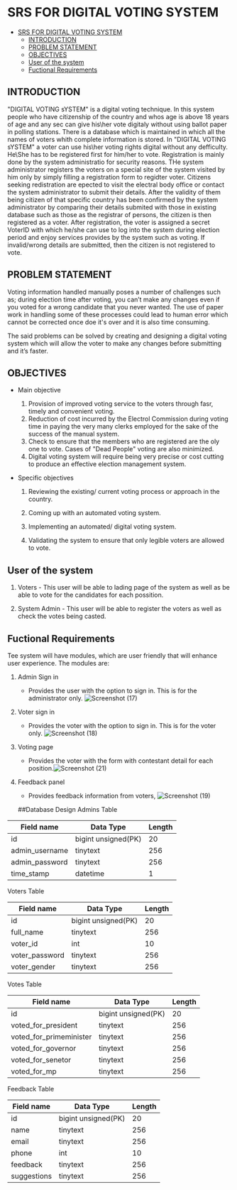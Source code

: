 # SRS FOR DIGITAL VOTING SYSTEM

- [SRS FOR DIGITAL VOTING SYSTEM](#srs-for-digital-voting-system)
  - [INTRODUCTION](#introduction)
  - [PROBLEM STATEMENT](#problem-statement)
  - [OBJECTIVES](#objectives)
  - [User of the system](#user-of-the-system)
  - [Fuctional Requirements](#fuctional-requirements)

## INTRODUCTION

"DIGITAL VOTING sYSTEM" is a digital voting technique. In this system people who have citizenship of the country and whos age is above 18 years of age and any sec can give his\her vote digitaly without using ballot paper in polling stations.
There is a database which is maintained in which all the names of voters whith complete information is stored.
In "DIGITAL VOTING sYSTEM" a voter can use his\her voting rights digital without any defficulty. He\She has to be registered first for him/her to vote. Registration is mainly done by the system administratio for security reasons. THe system administrator registers the voters on a special site of the system visited by him only by simply filling a registration form to regidter voter. Citizens seeking redistration are epected to visit the electral body office or contact the system administrator to submit their details. After the validity of them being citizen of that specific country has been confirmed by the system administrator by comparing their details submited with those in existing database such as those as the registrar of persons, the citizen is then registered as a voter.
After registration, the voter is assigned a secret VoterID with which he/she can use to log into the system during election period and enjoy services provides by the system such as voting. If invalid/wrong details are submitted, then the citizen is not registered to vote.

## PROBLEM STATEMENT

Voting information handled manually poses a number of challenges such as; during election time after voting, you can’t make any changes even if you voted for a wrong candidate that you never wanted. The use of paper work in handling some of these processes could lead to human error which cannot be corrected once doe it's over and it is also time consuming.

The said problems can be solved by creating and designing a digital voting system which will allow the voter to make any changes before submitting and it’s faster.

## OBJECTIVES

- Main objective
  1. Provision of improved voting service to the voters through fasr, timely and convenient voting.
  2. Reduction of cost incurred by the Electrol Commission during voting time in paying the very many clerks employed for the sake of the success of the manual system.
  3. Check to ensure that the members who are registered are the oly one to vote. Cases of "Dead People" voting are also minimized.
  4. Digital voting system will require being very precise or cost cutting to produce an effective election management system.

- Specific objectives
  1. Reviewing the existing/ current voting process or approach in the country.

  2. Coming up with an automated voting system.

  3. Implementing an automated/ digital voting system.

  4. Validating the system to ensure that only legible voters are allowed to vote.
  
## User of the system

 1. Voters - This user will be able to lading page of the system as well as be able to vote for the candidates for each possition.

 2. System Admin - This user will be able to register the voters as well as check the votes being casted.

## Fuctional Requirements

Tee system will have modules, which are user friendly that will enhance user experience. The modules are:

1. Admin Sign in
   - Provides the user with the option to sign in. This is for the administrator only.
  ![Screenshot (17)](https://user-images.githubusercontent.com/72855022/126981872-c1897b6e-bc4b-4b76-b800-1c46f5fddde2.png)
2. Voter sign in
   - Provides the voter with the option to sign in. This is for the voter only.
  ![Screenshot (18)](https://user-images.githubusercontent.com/72855022/126981946-8ce66b51-6a9a-4d24-865d-c65fad06c24d.png)
3. Voting page
   - Provides the voter with the form with contestant detail for each position.![Screenshot (21)](https://user-images.githubusercontent.com/72855022/126982133-018f76c8-6ab6-4f31-bfe2-b3a8c0e77a89.png)
4. Feedback panel
   - Provides feedback information from voters,
   ![Screenshot (19)](https://user-images.githubusercontent.com/72855022/126982279-94ebb740-ba64-40d0-955f-fe7c381b3ae9.png)
   
   ##Database Design
   Admins Table
   
  | Field name   | Data Type          | Length |
  |--------------|--------------------|--------|
  | id           |bigint unsigned(PK) | 20     |
  |admin_username|tinytext            |256     |
  |admin_password|tinytext            |256     |
  |time_stamp    |datetime            |1       |
   
   Voters Table
   
  | Field name   | Data Type          | Length |
  |--------------|--------------------|--------|
  | id           |bigint unsigned(PK) | 20     |
  |full_name     |tinytext            |256     |
  |voter_id      |int                 |10      |
  |voter_password|tinytext            | 256    |
  |voter_gender  |tinytext            |256     |
  
   Votes Table
   
  |Field name             | Data Type          | Length |
  |-----------------------|--------------------|--------|
  | id                    |bigint unsigned(PK) | 20     |
  |voted_for_president    |tinytext            |256     |
  |voted_for_primeminister|tinytext            |256     |
  |voted_for_governor     |tinytext            | 256    |
  |voted_for_senetor      |tinytext            |256     |
  |voted_for_mp           |tinytext            |256     |
  
   Feedback Table
   
  |Field name  | Data Type          | Length |
  |------------|--------------------|--------|
  | id         |bigint unsigned(PK) | 20     |
  |name        |tinytext            |256     |
  |	email      |tinytext            |256     |
  |phone       |int                 | 10     |
  |	feedback   |tinytext            |256     |
  |suggestions |tinytext            |256     |
  
   
   
   
